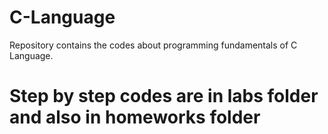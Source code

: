 # C-Language
Repository contains the codes about programming fundamentals of C Language.

<h1>Step by step codes are in labs folder and also in homeworks folder</h1>
